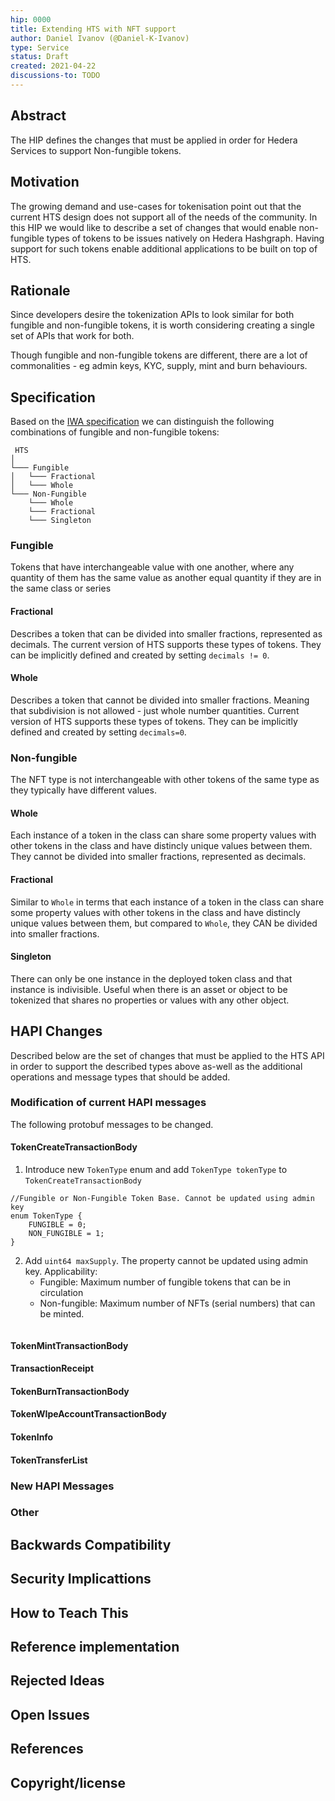 ```yaml
---
hip: 0000
title: Extending HTS with NFT support
author: Daniel Ivanov (@Daniel-K-Ivanov)
type: Service
status: Draft
created: 2021-04-22
discussions-to: TODO
---
```


## Abstract

The HIP defines the changes that must be applied in order for Hedera Services to support Non-fungible tokens.

## Motivation

The growing demand and use-cases for tokenisation point out that the current HTS design does not support all of the needs of the community. In this HIP we would like to describe a set of changes that would enable non-fungible types of tokens to be issues natively on Hedera Hashgraph. Having support for such tokens enable additional applications to be built on top of HTS.

## Rationale

Since developers desire the tokenization APIs to look similar for both fungible and non-fungible tokens, it is worth considering creating a single set of APIs that work for both.

Though fungible and non-fungible tokens are different, there are a lot of commonalities - eg admin keys, KYC, supply, mint and burn behaviours. 

## Specification

Based on the [IWA specification](https://github.com/InterWorkAlliance/TokenTaxonomyFramework) we can distinguish the following combinations of fungible and non-fungible tokens:

```
 HTS
│
└─── Fungible
│   └─── Fractional
│   └─── Whole         
└─── Non-Fungible
    └─── Whole              
    └─── Fractional
    └─── Singleton    
```

### Fungible

Tokens that have interchangeable value with one another, where any quantity of them has the same value as another equal quantity if they are in the same class or series 

#### Fractional
Describes a token that can be divided into smaller fractions, represented as decimals. The current version of HTS supports these types of tokens. They can be implicitly defined and created by setting `decimals != 0`. 

#### Whole
Describes a token that cannot be divided into smaller fractions. Meaning that subdivision is not allowed - just whole number quantities. Current version of HTS supports these types of tokens. They can be implicitly defined and created by setting `decimals=0`.

### Non-fungible
The NFT type is not interchangeable with other tokens of the same type as they typically have different values. 

#### Whole
Each instance of a token in the class can share some property values with other tokens in the class and have distincly unique values between them. They cannot be divided into smaller fractions, represented as decimals.

#### Fractional
Similar to `Whole` in terms that each instance of a token in the class can share some property values with other tokens in the class and have distincly unique values between them, but compared to `Whole`, they CAN be divided into smaller fractions.

#### Singleton
There can only be one instance in the deployed token class and that instance is indivisible. Useful when there is an asset or object to be tokenized that shares no properties or values with any other object.

## HAPI Changes

Described below are the set of changes that must be applied to the HTS API in order to support the described types above as-well as the additional operations and message types that should be added.

### Modification of current HAPI messages

The following protobuf messages to be changed.
#### TokenCreateTransactionBody

1. Introduce new `TokenType` enum and add `TokenType tokenType` to `TokenCreateTransactionBody`
```
//Fungible or Non-Fungible Token Base. Cannot be updated using admin key
enum TokenType {
	FUNGIBLE = 0;
	NON_FUNGIBLE = 1;
}
```
2. Add `uint64 maxSupply`. The property cannot be updated using admin key.
Applicability:
   - Fungible: Maximum number of fungible tokens that can be in circulation
   - Non-fungible: Maximum number of NFTs (serial numbers) that can be minted.


```

```

#### TokenMintTransactionBody

#### TransactionReceipt

#### TokenBurnTransactionBody

#### TokenWIpeAccountTransactionBody

#### TokenInfo

#### TokenTransferList

### New HAPI Messages

### Other

## Backwards Compatibility

## Security Implicattions

## How to Teach This

## Reference implementation

## Rejected Ideas

## Open Issues

## References

## Copyright/license


